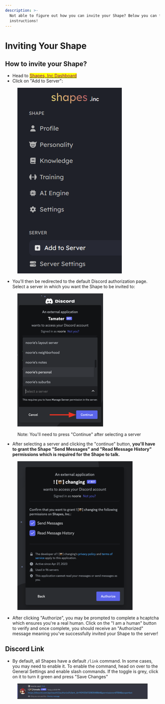 ```yaml
---
description: >-
  Not able to figure out how you can invite your Shape? Below you can find the
  instructions!
---
```


# Inviting Your Shape

## How to invite your Shape?

* Head to [<mark style="color:purple;">Shapes, Inc Dashboard</mark>](https://shapes.inc)
* Click on "Add to Server": &#x20;

<figure><img src="../../.gitbook/assets/Screenshot 2024-03-22 112633.png" alt=""><figcaption></figcaption></figure>

* You'll then be redirected to the default Discord authorization page. Select a server in which you want the Shape to be invited to: &#x20;

<figure><img src="../../.gitbook/assets/Screenshot 2023-12-01 at 12.06.59 PM.png" alt="" width="279"><figcaption><p>Note: You'll need to press "Continue" after selecting a server</p></figcaption></figure>

* After selecting a server and clicking the "continue" button, **you'll have to grant the Shape "Send Messages" and "Read Message History" permissions which is required for the Shape to talk.**&#x20;

<figure><img src="../../.gitbook/assets/Screenshot 2023-12-03 at 8.44.31 PM.png" alt="" width="375"><figcaption></figcaption></figure>

* After clicking "Authorize", you may be prompted to complete a hcaptcha which ensures you're a real human. Click on the "I am a human" button to verify and once complete, you should receive an "Authorized" message meaning you've successfully invited your Shape to the server! &#x20;

## Discord Link

* By default, all Shapes have a default `/link` command. In some cases, you may need to enable it. To enable the command, head on over to the General Settings and enable slash commands. If the toggle is grey, click on it to turn it green and press "Save Changes"&#x20;

<figure><img src="../../.gitbook/assets/Screenshot 2023-12-03 at 8.50.56 PM.png" alt=""><figcaption></figcaption></figure>
